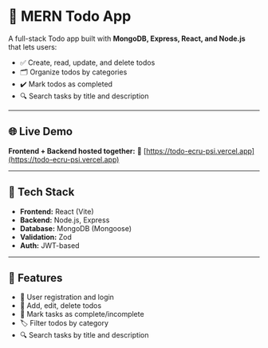 # 📝 MERN Todo App

A full-stack Todo app built with **MongoDB, Express, React, and Node.js** that lets users:

* ✅ Create, read, update, and delete todos
* 🗂️ Organize todos by categories
* ✔️ Mark todos as completed
* 🔍 Search tasks by title and description

---

## 🌐 Live Demo

**Frontend + Backend hosted together:**
🔗 [https://todo-ecru-psi.vercel.app](https://todo-ecru-psi.vercel.app)

---

## 🔧 Tech Stack

* **Frontend:** React (Vite)
* **Backend:** Node.js, Express
* **Database:** MongoDB (Mongoose)
* **Validation:** Zod
* **Auth:** JWT-based

---

## 🚀 Features

* 🔐 User registration and login
* 📝 Add, edit, delete todos
* 🎯 Mark tasks as complete/incomplete
* 🏷️ Filter todos by category
* 🔍 Search tasks by title and description
